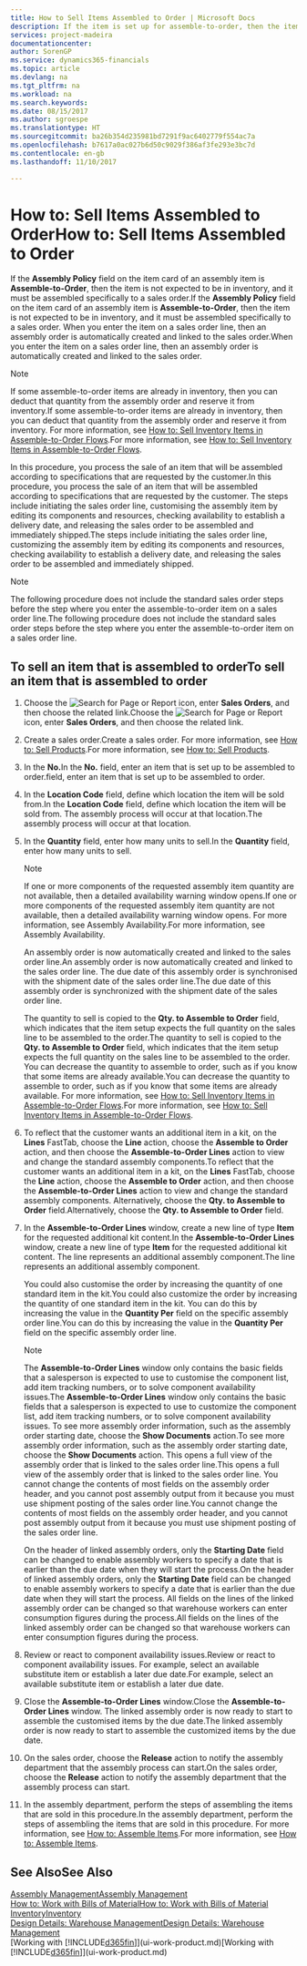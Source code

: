```yaml
---
title: How to Sell Items Assembled to Order | Microsoft Docs
description: If the item is set up for assemble-to-order, then the item is not expected to be in inventory, and it must be assembled specifically to a sales order. When you enter the item on a sales order line, then an assembly order is automatically created and linked to the sales order.
services: project-madeira
documentationcenter: 
author: SorenGP
ms.service: dynamics365-financials
ms.topic: article
ms.devlang: na
ms.tgt_pltfrm: na
ms.workload: na
ms.search.keywords: 
ms.date: 08/15/2017
ms.author: sgroespe
ms.translationtype: HT
ms.sourcegitcommit: ba26b354d235981bd7291f9ac6402779f554ac7a
ms.openlocfilehash: b7617a0ac027b6d50c9029f386af3fe293e3bc7d
ms.contentlocale: en-gb
ms.lasthandoff: 11/10/2017

---
```

# <a name="how-to-sell-items-assembled-to-order"></a><span data-ttu-id="4e228-104">How to: Sell Items Assembled to Order</span><span class="sxs-lookup"><span data-stu-id="4e228-104">How to: Sell Items Assembled to Order</span></span>
<span data-ttu-id="4e228-105">If the **Assembly Policy** field on the item card of an assembly item is **Assemble-to-Order**, then the item is not expected to be in inventory, and it must be assembled specifically to a sales order.</span><span class="sxs-lookup"><span data-stu-id="4e228-105">If the **Assembly Policy** field on the item card of an assembly item is **Assemble-to-Order**, then the item is not expected to be in inventory, and it must be assembled specifically to a sales order.</span></span> <span data-ttu-id="4e228-106">When you enter the item on a sales order line, then an assembly order is automatically created and linked to the sales order.</span><span class="sxs-lookup"><span data-stu-id="4e228-106">When you enter the item on a sales order line, then an assembly order is automatically created and linked to the sales order.</span></span>  

> [!NOTE]  
>  <span data-ttu-id="4e228-107">If some assemble-to-order items are already in inventory, then you can deduct that quantity from the assembly order and reserve it from inventory.</span><span class="sxs-lookup"><span data-stu-id="4e228-107">If some assemble-to-order items are already in inventory, then you can deduct that quantity from the assembly order and reserve it from inventory.</span></span> <span data-ttu-id="4e228-108">For more information, see [How to: Sell Inventory Items in Assemble-to-Order Flows](assembly-how-to-sell-assemble-to-order-items-and-inventory-items-together.md).</span><span class="sxs-lookup"><span data-stu-id="4e228-108">For more information, see [How to: Sell Inventory Items in Assemble-to-Order Flows](assembly-how-to-sell-assemble-to-order-items-and-inventory-items-together.md).</span></span>  

<span data-ttu-id="4e228-109">In this procedure, you process the sale of an item that will be assembled according to specifications that are requested by the customer.</span><span class="sxs-lookup"><span data-stu-id="4e228-109">In this procedure, you process the sale of an item that will be assembled according to specifications that are requested by the customer.</span></span> <span data-ttu-id="4e228-110">The steps include initiating the sales order line, customising the assembly item by editing its components and resources, checking availability to establish a delivery date, and releasing the sales order to be assembled and immediately shipped.</span><span class="sxs-lookup"><span data-stu-id="4e228-110">The steps include initiating the sales order line, customizing the assembly item by editing its components and resources, checking availability to establish a delivery date, and releasing the sales order to be assembled and immediately shipped.</span></span>  

> [!NOTE]  
>  <span data-ttu-id="4e228-111">The following procedure does not include the standard sales order steps before the step where you enter the assemble-to-order item on a sales order line.</span><span class="sxs-lookup"><span data-stu-id="4e228-111">The following procedure does not include the standard sales order steps before the step where you enter the assemble-to-order item on a sales order line.</span></span>  

## <a name="to-sell-an-item-that-is-assembled-to-order"></a><span data-ttu-id="4e228-112">To sell an item that is assembled to order</span><span class="sxs-lookup"><span data-stu-id="4e228-112">To sell an item that is assembled to order</span></span>  
1.  <span data-ttu-id="4e228-113">Choose the ![Search for Page or Report](media/ui-search/search_small.png "Search for Page or Report icon") icon, enter **Sales Orders**, and then choose the related link.</span><span class="sxs-lookup"><span data-stu-id="4e228-113">Choose the ![Search for Page or Report](media/ui-search/search_small.png "Search for Page or Report icon") icon, enter **Sales Orders**, and then choose the related link.</span></span>  
2.  <span data-ttu-id="4e228-114">Create a sales order.</span><span class="sxs-lookup"><span data-stu-id="4e228-114">Create a sales order.</span></span> <span data-ttu-id="4e228-115">For more information, see [How to: Sell Products](sales-how-sell-products.md).</span><span class="sxs-lookup"><span data-stu-id="4e228-115">For more information, see [How to: Sell Products](sales-how-sell-products.md).</span></span>  
3.  <span data-ttu-id="4e228-116">In the **No.**</span><span class="sxs-lookup"><span data-stu-id="4e228-116">In the **No.**</span></span> <span data-ttu-id="4e228-117">field, enter an item that is set up to be assembled to order.</span><span class="sxs-lookup"><span data-stu-id="4e228-117">field, enter an item that is set up to be assembled to order.</span></span>  
4.  <span data-ttu-id="4e228-118">In the **Location Code** field, define which location the item will be sold from.</span><span class="sxs-lookup"><span data-stu-id="4e228-118">In the **Location Code** field, define which location the item will be sold from.</span></span> <span data-ttu-id="4e228-119">The assembly process will occur at that location.</span><span class="sxs-lookup"><span data-stu-id="4e228-119">The assembly process will occur at that location.</span></span>  
5.  <span data-ttu-id="4e228-120">In the **Quantity** field, enter how many units to sell.</span><span class="sxs-lookup"><span data-stu-id="4e228-120">In the **Quantity** field, enter how many units to sell.</span></span>  

    > [!NOTE]  
    >  <span data-ttu-id="4e228-121">If one or more components of the requested assembly item quantity are not available, then a detailed availability warning window opens.</span><span class="sxs-lookup"><span data-stu-id="4e228-121">If one or more components of the requested assembly item quantity are not available, then a detailed availability warning window opens.</span></span> <span data-ttu-id="4e228-122">For more information, see Assembly Availability.</span><span class="sxs-lookup"><span data-stu-id="4e228-122">For more information, see Assembly Availability.</span></span>  

    <span data-ttu-id="4e228-123">An assembly order is now automatically created and linked to the sales order line.</span><span class="sxs-lookup"><span data-stu-id="4e228-123">An assembly order is now automatically created and linked to the sales order line.</span></span> <span data-ttu-id="4e228-124">The due date of this assembly order is synchronised with the shipment date of the sales order line.</span><span class="sxs-lookup"><span data-stu-id="4e228-124">The due date of this assembly order is synchronized with the shipment date of the sales order line.</span></span>  

    <span data-ttu-id="4e228-125">The quantity to sell is copied to the **Qty. to Assemble to Order** field, which indicates that the item setup expects the full quantity on the sales line to be assembled to the order.</span><span class="sxs-lookup"><span data-stu-id="4e228-125">The quantity to sell is copied to the **Qty. to Assemble to Order** field, which indicates that the item setup expects the full quantity on the sales line to be assembled to the order.</span></span> <span data-ttu-id="4e228-126">You can decrease the quantity to assemble to order, such as if you know that some items are already available.</span><span class="sxs-lookup"><span data-stu-id="4e228-126">You can decrease the quantity to assemble to order, such as if you know that some items are already available.</span></span> <span data-ttu-id="4e228-127">For more information, see [How to: Sell Inventory Items in Assemble-to-Order Flows](assembly-how-to-sell-inventory-items-in-assemble-to-order-flows.md).</span><span class="sxs-lookup"><span data-stu-id="4e228-127">For more information, see [How to: Sell Inventory Items in Assemble-to-Order Flows](assembly-how-to-sell-inventory-items-in-assemble-to-order-flows.md).</span></span>  

6.  <span data-ttu-id="4e228-128">To reflect that the customer wants an additional item in a kit, on the **Lines** FastTab, choose the **Line** action, choose the **Assemble to Order** action, and then choose the **Assemble-to-Order Lines** action to view and change the standard assembly components.</span><span class="sxs-lookup"><span data-stu-id="4e228-128">To reflect that the customer wants an additional item in a kit, on the **Lines** FastTab, choose the **Line** action, choose the **Assemble to Order** action, and then choose the **Assemble-to-Order Lines** action to view and change the standard assembly components.</span></span> <span data-ttu-id="4e228-129">Alternatively, choose the **Qty. to Assemble to Order** field.</span><span class="sxs-lookup"><span data-stu-id="4e228-129">Alternatively, choose the **Qty. to Assemble to Order** field.</span></span>  
7.  <span data-ttu-id="4e228-130">In the **Assemble-to-Order Lines** window, create a new line of type **Item** for the requested additional kit content.</span><span class="sxs-lookup"><span data-stu-id="4e228-130">In the **Assemble-to-Order Lines** window, create a new line of type **Item** for the requested additional kit content.</span></span> <span data-ttu-id="4e228-131">The line represents an additional assembly component.</span><span class="sxs-lookup"><span data-stu-id="4e228-131">The line represents an additional assembly component.</span></span>  

    <span data-ttu-id="4e228-132">You could also customise the order by increasing the quantity of one standard item in the kit.</span><span class="sxs-lookup"><span data-stu-id="4e228-132">You could also customize the order by increasing the quantity of one standard item in the kit.</span></span> <span data-ttu-id="4e228-133">You can do this by increasing the value in the **Quantity Per** field on the specific assembly order line.</span><span class="sxs-lookup"><span data-stu-id="4e228-133">You can do this by increasing the value in the **Quantity Per** field on the specific assembly order line.</span></span>  

    > [!NOTE]  
    >  <span data-ttu-id="4e228-134">The **Assemble-to-Order Lines** window only contains the basic fields that a salesperson is expected to use to customise the component list, add item tracking numbers, or to solve component availability issues.</span><span class="sxs-lookup"><span data-stu-id="4e228-134">The **Assemble-to-Order Lines** window only contains the basic fields that a salesperson is expected to use to customize the component list, add item tracking numbers, or to solve component availability issues.</span></span> <span data-ttu-id="4e228-135">To see more assembly order information, such as the assembly order starting date, choose the **Show Documents** action.</span><span class="sxs-lookup"><span data-stu-id="4e228-135">To see more assembly order information, such as the assembly order starting date, choose the **Show Documents** action.</span></span> <span data-ttu-id="4e228-136">This opens a full view of the assembly order that is linked to the sales order line.</span><span class="sxs-lookup"><span data-stu-id="4e228-136">This opens a full view of the assembly order that is linked to the sales order line.</span></span> <span data-ttu-id="4e228-137">You cannot change the contents of most fields on the assembly order header, and you cannot post assembly output from it because you must use shipment posting of the sales order line.</span><span class="sxs-lookup"><span data-stu-id="4e228-137">You cannot change the contents of most fields on the assembly order header, and you cannot post assembly output from it because you must use shipment posting of the sales order line.</span></span>  
    >   
    >  <span data-ttu-id="4e228-138">On the header of linked assembly orders, only the **Starting Date** field can be changed to enable assembly workers to specify a date that is earlier than the due date when they will start the process.</span><span class="sxs-lookup"><span data-stu-id="4e228-138">On the header of linked assembly orders, only the **Starting Date** field can be changed to enable assembly workers to specify a date that is earlier than the due date when they will start the process.</span></span> <span data-ttu-id="4e228-139">All fields on the lines of the linked assembly order can be changed so that warehouse workers can enter consumption figures during the process.</span><span class="sxs-lookup"><span data-stu-id="4e228-139">All fields on the lines of the linked assembly order can be changed so that warehouse workers can enter consumption figures during the process.</span></span>  

8.  <span data-ttu-id="4e228-140">Review or react to component availability issues.</span><span class="sxs-lookup"><span data-stu-id="4e228-140">Review or react to component availability issues.</span></span> <span data-ttu-id="4e228-141">For example, select an available substitute item or establish a later due date.</span><span class="sxs-lookup"><span data-stu-id="4e228-141">For example, select an available substitute item or establish a later due date.</span></span>  
9. <span data-ttu-id="4e228-142">Close the **Assemble-to-Order Lines** window.</span><span class="sxs-lookup"><span data-stu-id="4e228-142">Close the **Assemble-to-Order Lines** window.</span></span> <span data-ttu-id="4e228-143">The linked assembly order is now ready to start to assemble the customised items by the due date.</span><span class="sxs-lookup"><span data-stu-id="4e228-143">The linked assembly order is now ready to start to assemble the customized items by the due date.</span></span>  
10. <span data-ttu-id="4e228-144">On the sales order, choose the **Release** action to notify the assembly department that the assembly process can start.</span><span class="sxs-lookup"><span data-stu-id="4e228-144">On the sales order, choose the **Release** action to notify the assembly department that the assembly process can start.</span></span>  
11. <span data-ttu-id="4e228-145">In the assembly department, perform the steps of assembling the items that are sold in this procedure.</span><span class="sxs-lookup"><span data-stu-id="4e228-145">In the assembly department, perform the steps of assembling the items that are sold in this procedure.</span></span> <span data-ttu-id="4e228-146">For more information, see [How to: Assemble Items](assembly-how-to-assemble-items.md).</span><span class="sxs-lookup"><span data-stu-id="4e228-146">For more information, see [How to: Assemble Items](assembly-how-to-assemble-items.md).</span></span>  

## <a name="see-also"></a><span data-ttu-id="4e228-147">See Also</span><span class="sxs-lookup"><span data-stu-id="4e228-147">See Also</span></span>  
[<span data-ttu-id="4e228-148">Assembly Management</span><span class="sxs-lookup"><span data-stu-id="4e228-148">Assembly Management</span></span>](assembly-assemble-items.md)  
[<span data-ttu-id="4e228-149">How to: Work with Bills of Material</span><span class="sxs-lookup"><span data-stu-id="4e228-149">How to: Work with Bills of Material</span></span>](inventory-how-work-BOMs.md)  
[<span data-ttu-id="4e228-150">Inventory</span><span class="sxs-lookup"><span data-stu-id="4e228-150">Inventory</span></span>](inventory-manage-inventory.md)  
[<span data-ttu-id="4e228-151">Design Details: Warehouse Management</span><span class="sxs-lookup"><span data-stu-id="4e228-151">Design Details: Warehouse Management</span></span>](design-details-warehouse-management.md)  
<span data-ttu-id="4e228-152">[Working with [!INCLUDE[d365fin](includes/d365fin_md.md)]](ui-work-product.md)</span><span class="sxs-lookup"><span data-stu-id="4e228-152">[Working with [!INCLUDE[d365fin](includes/d365fin_md.md)]](ui-work-product.md)</span></span>

